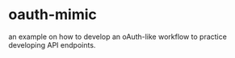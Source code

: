 # oauth-mimic
an example on how to develop an oAuth-like workflow to practice developing API endpoints.
